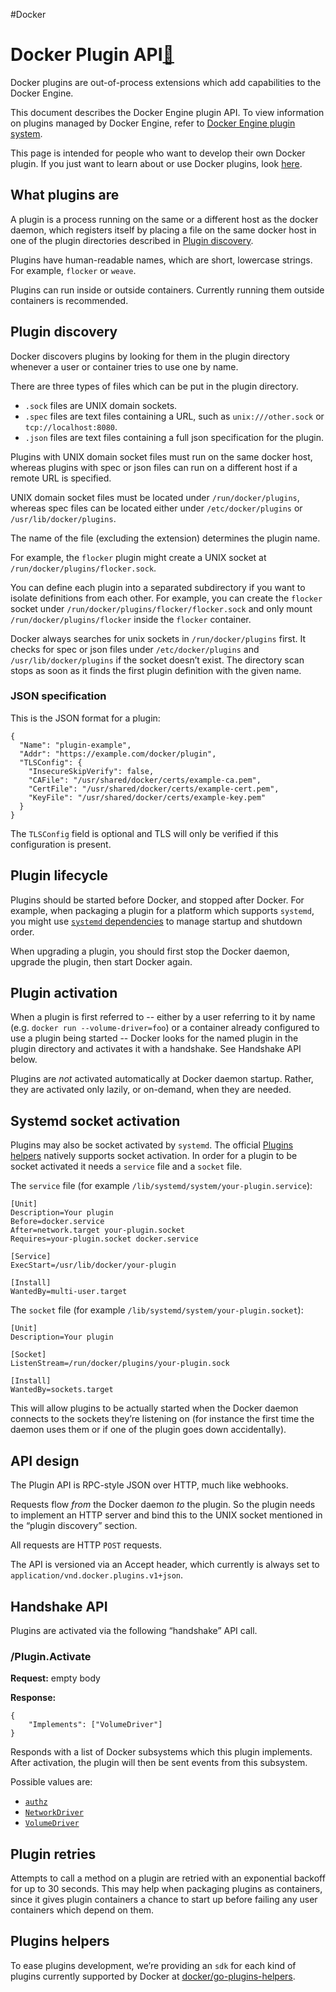 #Docker 
# Docker Plugin API[🔗](https://docs.docker.com/engine/extend/plugin_api/#docker-plugin-api)
Docker plugins are out-of-process extensions which add capabilities to the Docker Engine.

This document describes the Docker Engine plugin API. To view information on plugins managed by Docker Engine, refer to [Docker Engine plugin system](https://docs.docker.com/engine/extend/).

This page is intended for people who want to develop their own Docker plugin. If you just want to learn about or use Docker plugins, look [here](https://docs.docker.com/engine/extend/legacy_plugins/).

## What plugins are[](https://docs.docker.com/engine/extend/plugin_api/#what-plugins-are)

A plugin is a process running on the same or a different host as the docker daemon, which registers itself by placing a file on the same docker host in one of the plugin directories described in [Plugin discovery](https://docs.docker.com/engine/extend/plugin_api/#plugin-discovery).

Plugins have human-readable names, which are short, lowercase strings. For example, `flocker` or `weave`.

Plugins can run inside or outside containers. Currently running them outside containers is recommended.

## Plugin discovery[](https://docs.docker.com/engine/extend/plugin_api/#plugin-discovery)

Docker discovers plugins by looking for them in the plugin directory whenever a user or container tries to use one by name.

There are three types of files which can be put in the plugin directory.

-   `.sock` files are UNIX domain sockets.
-   `.spec` files are text files containing a URL, such as `unix:///other.sock` or `tcp://localhost:8080`.
-   `.json` files are text files containing a full json specification for the plugin.

Plugins with UNIX domain socket files must run on the same docker host, whereas plugins with spec or json files can run on a different host if a remote URL is specified.

UNIX domain socket files must be located under `/run/docker/plugins`, whereas spec files can be located either under `/etc/docker/plugins` or `/usr/lib/docker/plugins`.

The name of the file (excluding the extension) determines the plugin name.

For example, the `flocker` plugin might create a UNIX socket at `/run/docker/plugins/flocker.sock`.

You can define each plugin into a separated subdirectory if you want to isolate definitions from each other. For example, you can create the `flocker` socket under `/run/docker/plugins/flocker/flocker.sock` and only mount `/run/docker/plugins/flocker` inside the `flocker` container.

Docker always searches for unix sockets in `/run/docker/plugins` first. It checks for spec or json files under `/etc/docker/plugins` and `/usr/lib/docker/plugins` if the socket doesn’t exist. The directory scan stops as soon as it finds the first plugin definition with the given name.

### JSON specification[](https://docs.docker.com/engine/extend/plugin_api/#json-specification)

This is the JSON format for a plugin:

```
{
  "Name": "plugin-example",
  "Addr": "https://example.com/docker/plugin",
  "TLSConfig": {
    "InsecureSkipVerify": false,
    "CAFile": "/usr/shared/docker/certs/example-ca.pem",
    "CertFile": "/usr/shared/docker/certs/example-cert.pem",
    "KeyFile": "/usr/shared/docker/certs/example-key.pem"
  }
}
```

The `TLSConfig` field is optional and TLS will only be verified if this configuration is present.

## Plugin lifecycle[](https://docs.docker.com/engine/extend/plugin_api/#plugin-lifecycle)

Plugins should be started before Docker, and stopped after Docker. For example, when packaging a plugin for a platform which supports `systemd`, you might use [`systemd` dependencies](https://www.freedesktop.org/software/systemd/man/systemd.unit.html#Before=) to manage startup and shutdown order.

When upgrading a plugin, you should first stop the Docker daemon, upgrade the plugin, then start Docker again.

## Plugin activation[](https://docs.docker.com/engine/extend/plugin_api/#plugin-activation)

When a plugin is first referred to -- either by a user referring to it by name (e.g. `docker run --volume-driver=foo`) or a container already configured to use a plugin being started -- Docker looks for the named plugin in the plugin directory and activates it with a handshake. See Handshake API below.

Plugins are _not_ activated automatically at Docker daemon startup. Rather, they are activated only lazily, or on-demand, when they are needed.

## Systemd socket activation[](https://docs.docker.com/engine/extend/plugin_api/#systemd-socket-activation)

Plugins may also be socket activated by `systemd`. The official [Plugins helpers](https://github.com/docker/go-plugins-helpers) natively supports socket activation. In order for a plugin to be socket activated it needs a `service` file and a `socket` file.

The `service` file (for example `/lib/systemd/system/your-plugin.service`):

```systemd
[Unit]
Description=Your plugin
Before=docker.service
After=network.target your-plugin.socket
Requires=your-plugin.socket docker.service

[Service]
ExecStart=/usr/lib/docker/your-plugin

[Install]
WantedBy=multi-user.target
```

The `socket` file (for example `/lib/systemd/system/your-plugin.socket`):

```systemd
[Unit]
Description=Your plugin

[Socket]
ListenStream=/run/docker/plugins/your-plugin.sock

[Install]
WantedBy=sockets.target
```

This will allow plugins to be actually started when the Docker daemon connects to the sockets they’re listening on (for instance the first time the daemon uses them or if one of the plugin goes down accidentally).

## API design[](https://docs.docker.com/engine/extend/plugin_api/#api-design)

The Plugin API is RPC-style JSON over HTTP, much like webhooks.

Requests flow _from_ the Docker daemon _to_ the plugin. So the plugin needs to implement an HTTP server and bind this to the UNIX socket mentioned in the “plugin discovery” section.

All requests are HTTP `POST` requests.

The API is versioned via an Accept header, which currently is always set to `application/vnd.docker.plugins.v1+json`.

## Handshake API[](https://docs.docker.com/engine/extend/plugin_api/#handshake-api)

Plugins are activated via the following “handshake” API call.

### /Plugin.Activate[](https://docs.docker.com/engine/extend/plugin_api/#pluginactivate)

**Request:** empty body

**Response:**

```
{
    "Implements": ["VolumeDriver"]
}
```

Responds with a list of Docker subsystems which this plugin implements. After activation, the plugin will then be sent events from this subsystem.

Possible values are:

-   [`authz`](https://docs.docker.com/engine/extend/plugins_authorization/)
-   [`NetworkDriver`](https://docs.docker.com/engine/extend/plugins_network/)
-   [`VolumeDriver`](https://docs.docker.com/engine/extend/plugins_volume/)

## Plugin retries[](https://docs.docker.com/engine/extend/plugin_api/#plugin-retries)

Attempts to call a method on a plugin are retried with an exponential backoff for up to 30 seconds. This may help when packaging plugins as containers, since it gives plugin containers a chance to start up before failing any user containers which depend on them.

## Plugins helpers[](https://docs.docker.com/engine/extend/plugin_api/#plugins-helpers)

To ease plugins development, we’re providing an `sdk` for each kind of plugins currently supported by Docker at [docker/go-plugins-helpers](https://github.com/docker/go-plugins-helpers).